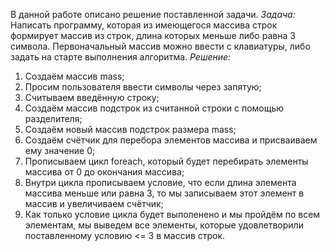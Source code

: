 В данной работе описано решение поставленной задачи.
*Задача:*
Написать программу, которая из имеющегося массива строк формирует массив из строк, длина которых меньше либо равна 3 символа. Первоначальный массив можно ввести с клавиатуры, либо задать на старте выполнения алгоритма. 
*Решение:*
1) Создаём массив mass;
2) Просим пользователя ввести символы через запятую;
3) Считываем введённую строку;
4) Создаём массив подстрок из считанной строки с помощью разделителя;
5) Создаём новый массив подстрок размера mass; 
6) Создаём счётчик для перебора элементов массива и присваиваем ему значение 0;
7) Прописываем цикл foreach, который будет перебирать элементы массива от 0 до окончания массива;
8) Внутри цикла прописываем условие, что если длина элемента массива меньше или равна 3, то мы записываем этот элемент в массив и увеличиваем счётчик; 
9) Как только условие цикла будет выполенено и мы пройдём по всем элементам, мы выведем все элементы, которые удовлетворили поставленному условию <= 3 в массив строк.
